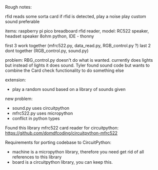 Rough notes:

rfid reads some sorta card
if rfid is detected, play a noise
play custom sound preferable

items:
raspberry pi pico
breadboard
rfid reader, model: RC522
speaker, headset speaker 8ohm
python, IDE - thonny

first 3 work together (mfrc522.py, data_read.py, RGB_control.py ?)
last 2 dont together (RGB_control.py, sound.py)

problem: RBG_control.py doesn't do what is wanted. currently does lights but instead of lights it does sound. Tyler found sound code but wants to combine the Card check functionality to do something else

extension:
- play a random sound based on a library of sounds given

new problem:
- sound.py uses circuitpython
- mfrc522.py uses micropython
- conflict in python types

Found this library mfrc522 card reader for circuitpython: https://github.com/domdfcoding/circuitpython-mfrc522

Requirements for porting codebase to CircuitPython:
- machine is a micropython library, therefore you need get rid of all
references to this library
- board is a circuitpython library, you can keep this.